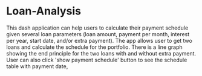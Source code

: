 # Loan-Analysis

This dash application can help users to calculate their payment schedule given several loan parameters (loan amount, payment per month, interest per year, start date, and/or extra payment).
The app allows user to get two loans and calculate the schedule for the portfolio.
There is a line graph showing the end principle for the two loans with and without extra payment.
User can also click 'show payment schedule' button to see the schedule table with payment date, 
